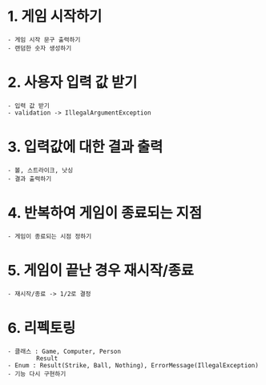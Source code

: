 # 1. 게임 시작하기
    - 게임 시작 문구 출력하기
    - 랜덤한 숫자 생성하기

# 2. 사용자 입력 값 받기
    - 입력 값 받기
    - validation -> IllegalArgumentException

# 3. 입력값에 대한 결과 출력
    - 볼, 스트라이크, 낫싱
    - 결과 출력하기

# 4. 반복하여 게임이 종료되는 지점
    - 게임이 종료되는 시점 정하기

# 5. 게임이 끝난 경우 재시작/종료
    - 재시작/종료 -> 1/2로 결정

# 6. 리펙토링
    - 클래스 : Game, Computer, Person
            Result
    - Enum : Result(Strike, Ball, Nothing), ErrorMessage(IllegalException)
    - 기능 다시 구현하기